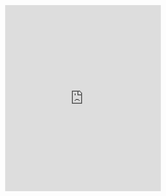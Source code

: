 <!-- Title: Carte DEMHETER
     Menu: Orienter un patient / Carte interactive
     Created: 2023-05-30 -->

<iframe class="alignwide" style="width: 1563px; max-width: 100%; height: 600px; border: medium none; margin-top: 0px;" src="https://carto.demheter.fr" data-origwidth="" data-origheight=""></iframe>

